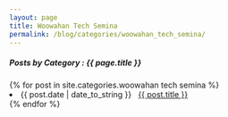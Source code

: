 ```yaml
---
layout: page
title: Woowahan Tech Semina
permalink: /blog/categories/woowahan_tech_semina/
---
```


<h5> Posts by Category : {{ page.title }} </h5>

<div class="card">
{% for post in site.categories.woowahan tech semina %}
 <li class="category-posts"><span>{{ post.date | date_to_string }}</span> &nbsp; <a href="{{ post.url }}">{{ post.title }}</a></li>
{% endfor %}
</div>